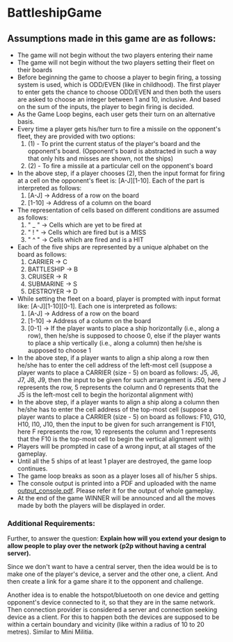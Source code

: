 # BattleshipGame


## Assumptions made in this game are as follows:
  * The game will not begin without the two players entering their name
  * The game will not begin without the two players setting their fleet on their boards
  * Before beginning the game to choose a player to begin firing, a tossing system is used, which is ODD/EVEN (like in childhood). The first player to enter gets the chance to choose ODD/EVEN and then both the users are asked to choose an integer between 1 and 10, inclusive. And based on the sum of the inputs, the player to begin firing is decided.
  * As the Game Loop begins, each user gets their turn on an alternative basis.
  * Every time a player gets his/her turn to fire a missile on the opponent's fleet, they are provided with two options:
    1.  (1) - To print the current status of the player's board and the opponent's board. (Opponent's board is abstracted in such a way that only hits and misses are shown, not the ships)
    2.  (2) - To fire a missile at a particular cell on the opponent's board
  * In the above step, if a player chooses (2), then the input format for firing at a cell on the opponent's fleet is: [A-J][1-10]. Each of the part is interpreted as follows:
    1.  [A-J]  ->  Address of a row on the board
    2.  [1-10] ->  Address of a column on the board
  * The representation of cells based on different conditions are assumed as follows:
    1.  "  _  "  ->  Cells which are yet to be fired at
    2.  "  !  "  ->  Cells which are fired but is a MISS
    3.  "  ^  "  ->  Cells which are fired and is a HIT
  * Each of the five ships are represented by a unique alphabet on the board as follows:
    1.  CARRIER    ->  C
    2.  BATTLESHIP ->  B
    3.  CRUISER    ->  R
    4.  SUBMARINE  ->  S
    5.  DESTROYER  ->  D
  * While setting the fleet on a board, player is prompted with input format like: [A-J][1-10][0-1]. Each one is interpreted as follows:
    1.  [A-J]  ->  Address of a row on the board
    2.  [1-10] ->  Address of a column on the board
    3.  [0-1]  ->  If the player wants to place a ship horizontally (i.e., along a row), then he/she is supposed to choose 0, else if the player wants to place a ship vertically (i.e., along a column) then he/she is aupposed to choose 1
  * In the above step, if a player wants to align a ship along a row then he/she has to enter the cell address of the left-most cell (suppose a player wants to place a CARRIER (size - 5) on board as follows: J5, J6, J7, J8, J9, then the input to be given for such arrangement is J50, here J represents the row, 5 represents the column and 0 represents that the J5 is the left-most cell to begin the horizontal alignment with)
  * In the above step, if a player wants to align a ship along a column then he/she has to enter the cell address of the top-most cell (suppose a player wants to place a CARRIER (size - 5) on board as follows: F10, G10, H10, I10, J10, then the input to be given for such arrangement is F101, here F represents the row, 10 represents the column and 1 represents that the F10 is the top-most cell to begin the vertical alignment with)
  * Players will be prompted in case of a wrong input, at all stages of the gameplay.
  * Until all the 5 ships of at least 1 player are destroyed, the game loop continues.
  * The game loop breaks as soon as a player loses all of his/her 5 ships.
  * The console output is printed into a PDF and uploaded with the name [output_console.pdf](https://github.com/cherrysri1997/BattleshipGame/blob/master/output_console.pdf). Please refer it for the output of whole gameplay.
  * At the end of the game WINNER will be announced and all the moves made by both the players will be displayed in order.

### Additional Requirements:
Further, to answer the question: **Explain how will you extend your design to
allow people to play over the network (p2p without having a central server).**

Since we don't want to have a central server, then the idea would be is to make one of the player's device, a server and the other one, a client.
And then create a link for a game share it to the opponent and challenge.

Another idea is to enable the hotspot/bluetooth on one device and getting opponent's device connected to it, so that they are in the same network.
Then connection provider is considered a server and connection seeking device as a client. For this to happen both the devices are supposed to be within a certain boundary and vicinity (like within a radius of 10 to 20 metres). Similar to Mini Militia.

